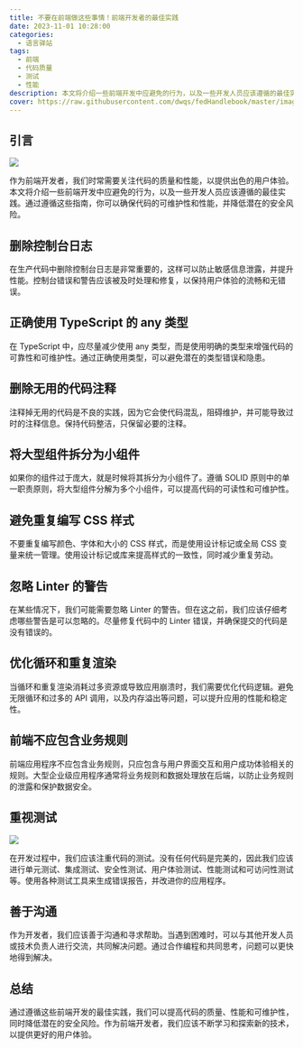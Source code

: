 ```yaml
---
title: 不要在前端做这些事情！前端开发者的最佳实践 
date: 2023-11-01 10:28:00
categories:
  - 语言驿站
tags:
  - 前端
  - 代码质量
  - 测试
  - 性能
description: 本文将介绍一些前端开发中应避免的行为，以及一些开发人员应该遵循的最佳实践。通过遵循这些指南，你可以确保代码的可维护性和性能，并降低潜在的安全风险。
cover: https://raw.githubusercontent.com/dwqs/fedHandlebook/master/images/front-end-skills.png
---
```


## 引言

![](https://cdn.jsdelivr.net/gh/PirlosM/image@main/20231101170001.png)

作为前端开发者，我们时常需要关注代码的质量和性能，以提供出色的用户体验。本文将介绍一些前端开发中应避免的行为，以及一些开发人员应该遵循的最佳实践。通过遵循这些指南，你可以确保代码的可维护性和性能，并降低潜在的安全风险。


## 删除控制台日志

在生产代码中删除控制台日志是非常重要的，这样可以防止敏感信息泄露，并提升性能。控制台错误和警告应该被及时处理和修复，以保持用户体验的流畅和无错误。


## 正确使用 TypeScript 的 any 类型

在 TypeScript 中，应尽量减少使用 any 类型，而是使用明确的类型来增强代码的可靠性和可维护性。通过正确使用类型，可以避免潜在的类型错误和隐患。


## 删除无用的代码注释

注释掉无用的代码是不良的实践，因为它会使代码混乱，阻碍维护，并可能导致过时的注释信息。保持代码整洁，只保留必要的注释。


## 将大型组件拆分为小组件

如果你的组件过于庞大，就是时候将其拆分为小组件了。遵循 SOLID 原则中的单一职责原则，将大型组件分解为多个小组件，可以提高代码的可读性和可维护性。


## 避免重复编写 CSS 样式

不要重复编写颜色、字体和大小的 CSS 样式，而是使用设计标记或全局 CSS 变量来统一管理。使用设计标记或库来提高样式的一致性，同时减少重复劳动。


## 忽略 Linter 的警告

在某些情况下，我们可能需要忽略 Linter 的警告。但在这之前，我们应该仔细考虑哪些警告是可以忽略的。尽量修复代码中的 Linter 错误，并确保提交的代码是没有错误的。


## 优化循环和重复渲染

当循环和重复渲染消耗过多资源或导致应用崩溃时，我们需要优化代码逻辑。避免无限循环和过多的 API 调用，以及内存溢出等问题，可以提升应用的性能和稳定性。


## 前端不应包含业务规则

前端应用程序不应包含业务规则，只应包含与用户界面交互和用户成功体验相关的规则。大型企业级应用程序通常将业务规则和数据处理放在后端，以防止业务规则的泄露和保护数据安全。


## 重视测试

![](https://cdn.jsdelivr.net/gh/PirlosM/image@main/20231101170048.png)

在开发过程中，我们应该注重代码的测试。没有任何代码是完美的，因此我们应该进行单元测试、集成测试、安全性测试、用户体验测试、性能测试和可访问性测试等。使用各种测试工具来生成错误报告，并改进你的应用程序。


## 善于沟通

作为开发者，我们应该善于沟通和寻求帮助。当遇到困难时，可以与其他开发人员或技术负责人进行交流，共同解决问题。通过合作编程和共同思考，问题可以更快地得到解决。


## 总结

通过遵循这些前端开发的最佳实践，我们可以提高代码的质量、性能和可维护性，同时降低潜在的安全风险。作为前端开发者，我们应该不断学习和探索新的技术，以提供更好的用户体验。









